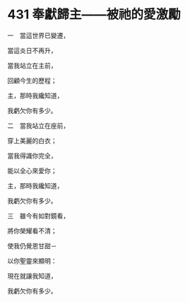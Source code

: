 # 431 奉獻歸主——被祂的愛激勵　

一　當這世界已變遷，

當這炎日不再升，　

當我站立在主前，

回顧今生的歷程；

主，那時我纔知道，

我虧欠你有多少。

二　當我站立在座前，

穿上美麗的白衣；

當我得識你完全，

能以全心來愛你；

主，那時我纔知道，

我虧欠你有多少。

三　雖今有如對鏡看，

將你榮耀看不清；

使我仍覺恩甘甜－

以你聖靈來顯明：

現在就讓我知道，

我虧欠你有多少。

